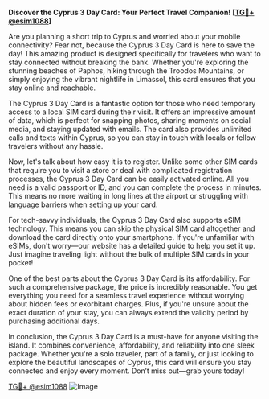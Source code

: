 **Discover the Cyprus 3 Day Card: Your Perfect Travel Companion! [[TG💪+ @esim1088](https://t.me/s/esim1088)]**

Are you planning a short trip to Cyprus and worried about your mobile connectivity? Fear not, because the Cyprus 3 Day Card is here to save the day! This amazing product is designed specifically for travelers who want to stay connected without breaking the bank. Whether you're exploring the stunning beaches of Paphos, hiking through the Troodos Mountains, or simply enjoying the vibrant nightlife in Limassol, this card ensures that you stay online and reachable.

The Cyprus 3 Day Card is a fantastic option for those who need temporary access to a local SIM card during their visit. It offers an impressive amount of data, which is perfect for snapping photos, sharing moments on social media, and staying updated with emails. The card also provides unlimited calls and texts within Cyprus, so you can stay in touch with locals or fellow travelers without any hassle. 

Now, let's talk about how easy it is to register. Unlike some other SIM cards that require you to visit a store or deal with complicated registration processes, the Cyprus 3 Day Card can be easily activated online. All you need is a valid passport or ID, and you can complete the process in minutes. This means no more waiting in long lines at the airport or struggling with language barriers when setting up your card. 

For tech-savvy individuals, the Cyprus 3 Day Card also supports eSIM technology. This means you can skip the physical SIM card altogether and download the card directly onto your smartphone. If you're unfamiliar with eSIMs, don't worry—our website has a detailed guide to help you set it up. Just imagine traveling light without the bulk of multiple SIM cards in your pocket!

One of the best parts about the Cyprus 3 Day Card is its affordability. For such a comprehensive package, the price is incredibly reasonable. You get everything you need for a seamless travel experience without worrying about hidden fees or exorbitant charges. Plus, if you're unsure about the exact duration of your stay, you can always extend the validity period by purchasing additional days.

In conclusion, the Cyprus 3 Day Card is a must-have for anyone visiting the island. It combines convenience, affordability, and reliability into one sleek package. Whether you're a solo traveler, part of a family, or just looking to explore the beautiful landscapes of Cyprus, this card will ensure you stay connected and enjoy every moment. Don’t miss out—grab yours today! 

[TG💪+ @esim1088](https://t.me/s/esim1088) ![Image](https://i.postimg.cc/Y0z9fWf4/image.png)
